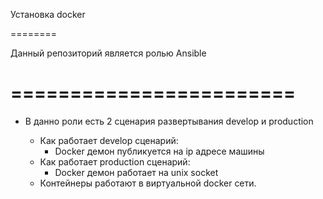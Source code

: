 Установка docker

========

Данный репозиторий является ролью Ansible 

========================
========================

*   В данно роли есть 2 сценария развертывания develop и production

    * Как работает develop сценарий:
        * Docker демон публикуется на ip адресе машины
    * Как работает production сценарий:
        * Docker демон работает на unix socket
    * Контейнеры работают в виртуальной docker сети.

